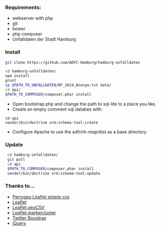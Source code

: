 ### Requirements:

* webserver with php 
* git
* bower
* php composer
* Unfalldaten der Stadt Hamburg

### Install

``` bash
git clone https://github.com/ADFC-Hamburg/hamburg-unfalldaten

cd hamburg-unfalldaten/
npm install
grunt
cp $PATH_TO_UNFALLDATEN/RF_2014_Anonym.txt data/
cd api/
$PATH_TO_COMPOSER/composer.phar install
```

* Open bootstrap.php and change the path to sql-lite to a place you like.
* Create an empty comment sql databes with:
``` 
cd api
vendor/bin/doctrine orm:schema-tool:create
```
* Configure Apache to use the adfchh-map/dist as a base directory

### Update
``` bash
 cd hamburg-unfalldaten/
 git pull
 cd api
 $PATH_TO_COMPOSER/composer.phar install
 vendor/bin/doctrine orm:schema-tool:update
```

### Thanks to...
* [Perrygeo Leaflet simple cvs](https://github.com/perrygeo/leaflet-simple-csv)
* [Leaflet](https://github.com/Leaflet/Leaflet)
* [Leaflet.geoCSV](https://github.com/joker-x/Leaflet.geoCSV)
* [Leaflet.markercluster](https://github.com/Leaflet/Leaflet.markercluster)
* [Twitter Boostrap](http://twitter.github.io/bootstrap/)
* [jQuery](http://jquery.com/)
